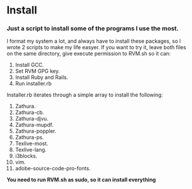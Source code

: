 # Install
### Just a script to install some of the programs I use the most.

I format my system a lot, and always have to install these packages, so I wrote 2 scripts to make my life easyer.
If you want to try it, leave both files on the same directory, give execute permission to RVM.sh so it can:
1. Install GCC.
1. Set RVM GPG key.
1. Install Ruby and Rails.
1. Run installer.rb

Installer.rb iterates through a simple array to install the following:
1. Zathura.
  1. Zathura-cb.
  1. Zathura-djvu.
  1. Zathura-mupdf.
  1. Zathura-poppler.
  1. Zathura-ps.
1. Texlive-most.
  1. Texlive-lang.
1. i3blocks.
1. vim.
1. adobe-source-code-pro-fonts.

**You need to run RVM.sh as sudo, so it can install everything**
